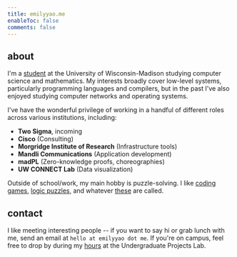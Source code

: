 ```yaml
---
title: emilyyao.me
enableToc: false
comments: false
---
```


<!-- ## hey, it's squeak! -->
## about
I'm a [student](/uw-madison-course-review) at the University of Wisconsin-Madison studying computer science and mathematics. My interests broadly cover low-level systems, particularly programming languages and compilers, but in the past I've also enjoyed studying computer networks and operating systems.

I've have the wonderful privilege of working in a handful of different roles across various institutions, including:
- **Two Sigma**, incoming 
- **Cisco** (Consulting)
- **Morgridge Institute of Research** (Infrastructure tools)
- **Mandli Communications** (Application development)
- **madPL** (Zero-knowledge proofs, choreographies)
- **UW CONNECT Lab** (Data visualization) 

Outside of school/work, my main hobby is puzzle-solving. I like [coding games](https://battlecode.org/), [logic puzzles](https://www.brainbashers.com/), and whatever [these](https://cdn.cs50.net/2020/x/events/puzzles/puzzles.pdf) are called. 

<!-- I also like to [read](https://thebookerprizes.com/the-booker-library/books) and walk around outside. -->

<!-- Welcome to my pothole on the Internet. I'm Emily! My nickname is "*squeak*" -- from which most of my usernames on the web are derived. I'm an undergraduate [student](/uw-madison-course-review) at UW-Madison studying computer science, mathematics, and economics.  -->

<!-- Currently, I'm:  
&nbsp; \- working on data analysis tools as a part of the UW CONNECT Lab  
&nbsp; \- developing automation scripts at the [Center for High-Throughput Computing](https://chtc.cs.wisc.edu/)  
&nbsp; \- level 32 in pokemon go -->

<!-- My main hobby is puzzle-solving, which is where all my other interests stem from -- I particularly enjoy competitive programming and coding [games](/projects#contests), such as [Battlecode](https://battlecode.org/) or [Advent of Code](https://adventofcode.com/). My main areas of interest in computer science are in low-level systems like compilers and programming languages, among other topics such as computer networks, optimization, and data visualization. In terms of math, I'm primarily interested in combinatorics.  -->

<!-- In my free time, I like [reading](https://thebookerprizes.com/the-booker-library/books), playing poker, and listening to [video game music](https://youtu.be/HL9_xm5HwrE). 

I also occasionally delve into math-related projects and visualizations as a means to create my own mathematics teaching style. -->

## contact
I like meeting interesting people -- if you want to say hi or grab lunch with me, send an email at `hello at emilyyao dot me`. If you're on campus, feel free to drop by during my [hours](https://www.upl.cs.wisc.edu/hours/) at the Undergraduate Projects Lab. 